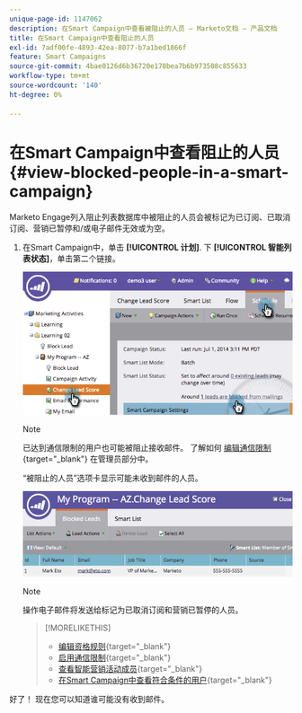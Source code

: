 ```yaml
---
unique-page-id: 1147062
description: 在Smart Campaign中查看被阻止的人员 — Marketo文档 — 产品文档
title: 在Smart Campaign中查看阻止的人员
exl-id: 7adf00fe-4893-42ea-8077-b7a1bed1866f
feature: Smart Campaigns
source-git-commit: 4bae0126d6b36720e170bea7b6b973508c855633
workflow-type: tm+mt
source-wordcount: '140'
ht-degree: 0%

---
```


# 在Smart Campaign中查看阻止的人员 {#view-blocked-people-in-a-smart-campaign}

Marketo Engage列入阻止列表数据库中被阻止的人员会被标记为已订阅、已取消订阅、营销已暂停和/或电子邮件无效或为空。

1. 在Smart Campaign中，单击 **[!UICONTROL 计划]**. 下 **[!UICONTROL 智能列表状态]**，单击第二个链接。

   ![](assets/image2014-9-22-16-3a47-3a38.png)

   >[!NOTE]
   >
   >已达到通信限制的用户也可能被阻止接收邮件。 了解如何 [编辑通信限制](/help/marketo/product-docs/administration/email-setup/enable-communication-limits.md){target="_blank"} 在管理员部分中。

   “被阻止的人员”选项卡显示可能未收到邮件的人员。

   ![](assets/image2014-9-22-16-3a48-3a11.png)

   >[!NOTE]
   >
   >操作电子邮件将发送给标记为已取消订阅和营销已暂停的人员。

   >[!MORELIKETHIS]
   >
   >* [编辑资格规则](/help/marketo/product-docs/core-marketo-concepts/smart-campaigns/using-smart-campaigns/edit-qualification-rules-in-a-smart-campaign.md){target="_blank"}
   >* [启用通信限制](/help/marketo/product-docs/administration/email-setup/enable-communication-limits.md){target="_blank"}
   >* [查看智能营销活动成员](/help/marketo/product-docs/core-marketo-concepts/smart-campaigns/smart-campaign-data/view-smart-campaign-members.md){target="_blank"}
   >* [在Smart Campaign中查看符合条件的用户](/help/marketo/product-docs/core-marketo-concepts/smart-campaigns/smart-campaign-data/view-qualified-people-in-a-smart-campaign.md){target="_blank"}

好了！ 现在您可以知道谁可能没有收到邮件。
